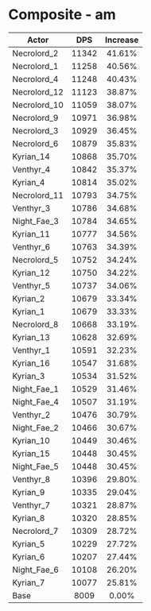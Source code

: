 # Composite - am
| Actor | DPS | Increase |
|---|:---:|:---:|
|Necrolord_2|11342|41.61%|
|Necrolord_1|11258|40.56%|
|Necrolord_4|11248|40.43%|
|Necrolord_12|11123|38.87%|
|Necrolord_10|11059|38.07%|
|Necrolord_9|10971|36.98%|
|Necrolord_3|10929|36.45%|
|Necrolord_6|10879|35.83%|
|Kyrian_14|10868|35.70%|
|Venthyr_4|10842|35.37%|
|Kyrian_4|10814|35.02%|
|Necrolord_11|10793|34.75%|
|Venthyr_3|10786|34.68%|
|Night_Fae_3|10784|34.65%|
|Kyrian_11|10777|34.56%|
|Venthyr_6|10763|34.39%|
|Necrolord_5|10752|34.24%|
|Kyrian_12|10750|34.22%|
|Venthyr_5|10737|34.06%|
|Kyrian_2|10679|33.34%|
|Kyrian_1|10679|33.33%|
|Necrolord_8|10668|33.19%|
|Kyrian_13|10628|32.69%|
|Venthyr_1|10591|32.23%|
|Kyrian_16|10547|31.68%|
|Kyrian_3|10534|31.52%|
|Night_Fae_1|10529|31.46%|
|Night_Fae_4|10507|31.19%|
|Venthyr_2|10476|30.79%|
|Night_Fae_2|10466|30.67%|
|Kyrian_10|10449|30.46%|
|Kyrian_15|10448|30.45%|
|Night_Fae_5|10448|30.45%|
|Venthyr_8|10396|29.80%|
|Kyrian_9|10335|29.04%|
|Venthyr_7|10321|28.87%|
|Kyrian_8|10320|28.85%|
|Necrolord_7|10309|28.72%|
|Kyrian_5|10229|27.72%|
|Kyrian_6|10207|27.44%|
|Night_Fae_6|10108|26.20%|
|Kyrian_7|10077|25.81%|
|Base|8009|0.00%|
